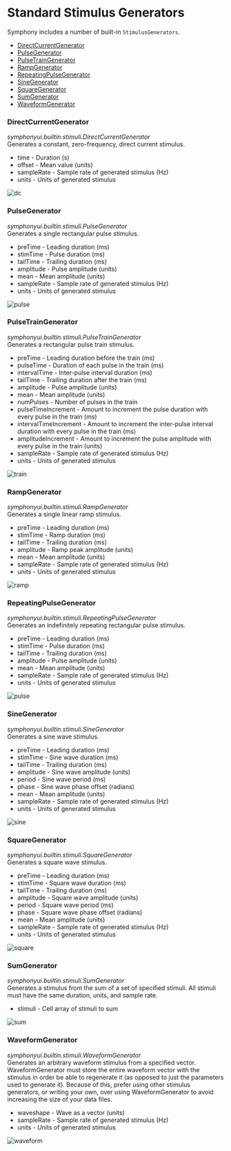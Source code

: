 # Standard Stimulus Generators

Symphony includes a number of built-in `StimulusGenerators`.

- [DirectCurrentGenerator](#directcurrentgenerator)
- [PulseGenerator](#pulsegenerator)
- [PulseTrainGenerator](#pulsetraingenerator)
- [RampGenerator](#rampgenerator)
- [RepeatingPulseGenerator](#repeatingpulsegenerator)
- [SineGenerator](#sinegenerator)
- [SquareGenerator](#squaregenerator)
- [SumGenerator](#sumgenerator)
- [WaveformGenerator](#waveformgenerator)

### DirectCurrentGenerator
*symphonyui.builtin.stimuli.DirectCurrentGenerator*  
Generates a constant, zero-frequency, direct current stimulus.
- time - Duration (s)
- offset - Mean value (units)
- sampleRate - Sample rate of generated stimulus (Hz)
- units - Units of generated stimulus

![dc](images/standard-stimulus-generators/dc.png)

### PulseGenerator
*symphonyui.builtin.stimuli.PulseGenerator*  
Generates a single rectangular pulse stimulus.
- preTime - Leading duration (ms)
- stimTime - Pulse duration (ms)
- tailTime - Trailing duration (ms)
- amplitude - Pulse amplitude (units)
- mean - Mean amplitude (units)
- sampleRate - Sample rate of generated stimulus (Hz)
- units - Units of generated stimulus

![pulse](images/standard-stimulus-generators/pulse.png)

### PulseTrainGenerator
*symphonyui.builtin.stimuli.PulseTrainGenerator*  
Generates a rectangular pulse train stimulus.
- preTime - Leading duration before the train (ms)
- pulseTime - Duration of each pulse in the train (ms)
- intervalTime - Inter-pulse interval duration (ms)
- tailTime - Trailing duration after the train (ms)
- amplitude - Pulse amplitude (units)
- mean - Mean amplitude (units)
- numPulses - Number of pulses in the train
- pulseTimeIncrement - Amount to increment the pulse duration with every pulse in the train (ms)
- intervalTimeIncrement - Amount to increment the inter-pulse interval duration with every pulse in the train (ms)
- amplitudeIncrement - Amount to increment the pulse amplitude with every pulse in the train (units)
- sampleRate - Sample rate of generated stimulus (Hz)
- units - Units of generated stimulus

![train](images/standard-stimulus-generators/train.png)

### RampGenerator
*symphonyui.builtin.stimuli.RampGenerator*  
Generates a single linear ramp stimulus.
- preTime - Leading duration (ms)
- stimTime - Ramp duration (ms)
- tailTime - Trailing duration (ms)
- amplitude - Ramp peak amplitude (units)
- mean - Mean amplitude (units)
- sampleRate - Sample rate of generated stimulus (Hz)
- units - Units of generated stimulus

![ramp](images/standard-stimulus-generators/ramp.png)

### RepeatingPulseGenerator
*symphonyui.builtin.stimuli.RepeatingPulseGenerator*  
Generates an indefinitely repeating rectangular pulse stimulus.
- preTime - Leading duration (ms)
- stimTime - Pulse duration (ms)
- tailTime - Trailing duration (ms)
- amplitude - Pulse amplitude (units)
- mean - Mean amplitude (units)
- sampleRate - Sample rate of generated stimulus (Hz)
- units - Units of generated stimulus

![pulse](images/standard-stimulus-generators/pulse.png)

### SineGenerator
*symphonyui.builtin.stimuli.SineGenerator*  
Generates a sine wave stimulus.
- preTime - Leading duration (ms)
- stimTime - Sine wave duration (ms)
- tailTime - Trailing duration (ms)
- amplitude - Sine wave amplitude (units)
- period - Sine wave period (ms)
- phase - Sine wave phase offset (radians)
- mean - Mean amplitude (units)
- sampleRate - Sample rate of generated stimulus (Hz)
- units - Units of generated stimulus

![sine](images/standard-stimulus-generators/sine.png)

### SquareGenerator
*symphonyui.builtin.stimuli.SquareGenerator*  
Generates a square wave stimulus.
- preTime - Leading duration (ms)
- stimTime - Square wave duration (ms)
- tailTime - Trailing duration (ms)
- amplitude - Square wave amplitude (units)
- period - Square wave period (ms)
- phase - Square wave phase offset (radians)
- mean - Mean amplitude (units)
- sampleRate - Sample rate of generated stimulus (Hz)
- units - Units of generated stimulus

![square](images/standard-stimulus-generators/square.png)

### SumGenerator
*symphonyui.builtin.stimuli.SumGenerator*  
Generates a stimulus from the sum of a set of specified stimuli. All stimuli must have the same duration, units, and sample rate.
- stimuli - Cell array of stimuli to sum

![sum](images/standard-stimulus-generators/sum.png)

### WaveformGenerator
*symphonyui.builtin.stimuli.WaveformGenerator*  
Generates an arbitrary waveform stimulus from a specified vector. WaveformGenerator must store the entire waveform vector with the stimulus in order be able to regenerate it (as opposed to just the parameters used to generate it). Because of this, prefer using other stimulus generators, or writing your own, over using WaveformGenerator to avoid increasing the size of your data files.
- waveshape - Wave as a vector (units)
- sampleRate - Sample rate of generated stimulus (Hz)
- units - Units of generated stimulus

![waveform](images/standard-stimulus-generators/waveform.png)
